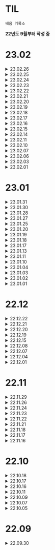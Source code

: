# TIL

`배움 기록소`  

**22년도 9월부터 작성 중**


# 23.02

<details>
<summary>23.02.26</summary>
<div markdown="1">

**DATACAMP - Introduction to R 수강**
* 코스 완료
* 연습 문제 완료

**`데이터읽기의 기술` 1챕터**
* 구체적인 아이디어, 측정 가능한 단위, 논리적으로 증빙할 수 있는 아이디어 이야기한 후 이에 따른 기술적인 문제나 비용, 발생 가능한 다른 문제점을 논의
* 영수증에 담긴 데이터 - 육하원칙으로 영수증을 탐색하여 인사이트 끌어내기


</div>
</details>

<details>
<summary>23.02.25</summary>
<div markdown="1">

**DATACAMP - Introduction to R 수강**
* Data frames (완료)

**SQLD 자격증 공부**
* 기출문제 모음 - 데이터 모델링의 이해, SQL 기본 및 활용 풀이

</div>
</details>

<details>
<summary>23.02.24</summary>
<div markdown="1">

**DATACAMP - Cluster Analysis in Python 수강**  
* Hierarchical Clustering (31%)

**DATACAMP - Introduction to R 수강**
* Factors (완료)

**DL 스터디**
* 이상치 탐지 개념 공부  
https://www.notion.so/run-the-world/Outlier-Detection-164e43c175cf457f96cfd4884038cb09?pvs=4

**SQLD 자격증 공부**
* 개념공부 - 데이터 모델과 성능
* SQL 자격검정 실전문제 과목 1 1회독

</div>
</details>


<details>
<summary>23.02.23</summary>
<div markdown="1">

**DATACAMP - Cluster Analysis in Python 수강**  
* Hierarchical Clustering (24%)

**DATACAMP - Introduction to R 수강**
* Matrices (완료)

**SQLD 자격증 공부**
* 개념공부 - 과목 1 1회독 - 하지만 후루룩 읽어서 적어도 3회독은 목표
* 기출문제 풀이
* SQLD 기출 정리강의 1편 38회 기출 영상보고 개념 채우기  
링크: https://youtu.be/G9xtiEH2LTg

</div>
</details>

<details>
<summary>23.02.22</summary>
<div markdown="1">

**DATACAMP - Cluster Analysis in Python 수강**  
* Introduction to Clustering (완료)

**DL 스터디**
* GAN 개념 정리 발표 듣기
* 3주간 진행할 프로젝트 선정 : 월간 데이콘 신용카드 사기 거래 탐지 AI 경진대회 

</div>
</details>

<details>
<summary>23.02.21</summary>
<div markdown="1">

**DATACAMP - Cluster Analysis in Python 수강**  
* Introduction to Clustering (73%)

**모두펍] 빨리 뛰어서 딥러닝 속으로**

</div>
</details>


<details>
<summary>23.02.20</summary>
<div markdown="1">

**DATACAMP - Cluster Analysis in Python 수강**  
* Introduction to Clustering (46%)

**DATACAMP - Introduction to R 수강**
* Matrices (30%)

**SQLD 자격증 공부**
* 개념공부 - 프로젝트 생명주기에서 데이터 모델링까지 
* 기출문제 풀이

**원티드] 프리온보딩 데이터 챌린지**
* 사전미션 수행  
가설을 수립하고 필요한 데이터 스키마 정의  
https://www.notion.so/run-the-world/68b3063eb2294364b0a1dfc4490c0690?pvs=4


</div>
</details>


<details>
<summary>23.02.19</summary>
<div markdown="1">

**DL 스터디 과제 수행**  
https://github.com/Danssi26/ML-DL/tree/main/RL
* RL FITB
* RL Transcript

</div>
</details>


<details>
<summary>23.02.18</summary>
<div markdown="1">

**DATACAMP - Introduction to R 수강**
* Vectors (완료)

</div>
</details>


<details>
<summary>23.02.17</summary>
<div markdown="1">

**프로그래머스 SQL 코딩 테스트 풀이**
* 대여 기록이 존재하는 자동차 리스트 구하기
* 자동차 대여 기록에서 대여중 / 대여 가능 여부 구분하기
* 상품을 구매한 회원 비율 구하기  
풀이: https://velog.io/@dbdb26/MySQL-programmers-상품을-구매한-회원-비율-구하기
* 주문량이 많은 아이스크림들 조회하기

**DATACAMP - Introduction to R 수강**
* Intro to basics (완료)
* Vectors (32%)

</div>
</details>


<details>
<summary>23.02.16</summary>
<div markdown="1">

**OCR POI Matching, Menu Option Extraction, Menu Matching 개념**

<details>
<summary>OCR POI Matching</summary>
<div markdown="1">

- OCR POI Matching은 광학 문자 인식(OCR) 기술과 지리 정보 시스템(GIS)을 활용하여 텍스트에서 추출한 정보와 실제 위치 정보를 연결하는 기술  
- 이 기술은 일반적으로 주소나 장소 이름 등의 텍스트 정보를 인식하여 해당 장소의 정확한 위치를 지도 상에서 찾아내는 데 사용  
- 이를 위해서는 OCR 기술을 사용하여 사진 속의 텍스트를 인식하고 지리 정보 시스템(GIS)에서 제공하는 POI(Point of Interest) 데이터베이스를 활용하여 해당 장소의 위치 정보를 찾아야함. POI 데이터베이스는 주소, 건물 이름, 지명 등 다양한 정보를 포함하고 있으며 이를 활용하여 텍스트 정보와 위치 정보를 매핑할 수 있음.  
- OCR POI Matching은 지도 서비스, 위치 기반 애플리케이션 등에서 사용되며, 사용자가 검색한 장소의 이름이나 주소를 인식하고, 해당 장소를 정확하게 지도 상에서 찾아내는 데 유용


</div>
</details>

<details>
<summary>Menu Option Extraction</summary>
<div markdown="1">

- Menu Option Extraction은 메뉴에서 제공되는 각각의 선택지(option)를 인식하고 추출하는 과정  
- 이 기술은 메뉴를 디지털화하여 사용자가 원하는 선택지를 쉽게 찾을 수 있도록 돕는 데 활용  
- Menu Option Extraction은 OCR 기술을 사용하여 메뉴에서 텍스트 정보를 추출  
- 이후 자연어 처리 기술을 이용하여 텍스트 정보를 의미 있는 단어로 분리하고 각각의 선택지(option)를 구분. 이를 위해서는 텍스트 정보를 정제하고, 키워드를 찾아내는 등의 과정이 필요


</div>
</details>

<details>
<summary>Menu Matching</summary>
<div markdown="1">  

- Menu Matching은 사용자가 주문하려는 음식을 자동으로 식별하고, 메뉴에서 해당 음식을 찾아 매칭하는 기술  
- 이를 통해 사용자는 메뉴에서 직접 선택지(option)를 찾아 고르는 수고를 덜 수 있음  
- 이미지 인식 기술과 자연어 처리 기술을 결합하여 구현  
- 사용자가 주문하려는 음식을 입력하면 이미지 인식 기술을 사용하여 해당 음식이 포함된 이미지를 찾아냄. - 이후 자연어 처리 기술을 사용하여 이미지와 관련된 메뉴 항목을 추출. 이를 통해 사용자가 주문하려는 음식과 매칭되는 선택지를 찾아내고 해당 선택지를 자동으로 선택


</div>
</details>

</div>
</details>


<details>
<summary>23.02.15</summary>
<div markdown="1">

**DL 스터디 참여**
* Transforemer 문제 풀이 설명
* 생성적 적대 신경망 개념 공유
* GAN 문제 풀이

</div>
</details>


<details>
<summary>23.02.14</summary>
<div markdown="1">

**DL 스터디 과제 수행**
* GAN 빈칸 문제 풀기
* GAN 필사

**DL 생성적 적대 신경망 개념 정리**
* 머신러닝 교과서 18과 정리

</div>
</details>


<details>
<summary>23.02.11</summary>
<div markdown="1">

**SQL 스터디 참여**
* 코드 공유 및 리뷰

</div>
</details>

<details>
<summary>23.02.10</summary>
<div markdown="1">

**프로그래머스 SQL 코딩 테스트 풀이**
* 취소되지 않은 진료 예약 조회하기  
풀이: https://velog.io/@dbdb26/MySQL-programmers-저자-별-카테고리-별-매출액-집계하기
* 저자 별 카테고리 별 매출액 집계하기  
풀이: https://velog.io/@dbdb26/MySQL-programmers-저자-별-카테고리-별-매출액-집계하기-vcyr2tth  
* 5월 식품들의 총매출 조회하기  
풀이: https://velog.io/@dbdb26/MySQL-programmers-5월-식품들의-총매출-조회하기

</div>
</details>

<details>
<summary>23.02.07</summary>
<div markdown="1">

**딥러닝 스터디 개념 정리 및 공부**
* GAN(Generative Adversarial Network)  
https://www.notion.so/run-the-world/a9cc5014f4dd44ae9202acab26a0cd1b


</div>
</details>

<details>
<summary>23.02.06</summary>
<div markdown="1">

**딥러닝 스터디 과제 수행**
* RNN 필사  
https://github.com/Danssi26/ML-DL/blob/main/RNN/16_2_16_3_Transcript.ipynb
* RNN FITB  
https://github.com/Danssi26/ML-DL/blob/main/RNN/16.2_16.3_RNN_%20FITB.ipynb
* Transformer 모델 필사  
https://github.com/Danssi26/ML-DL/blob/main/RNN/16_1_16_4_Transformer_Transcript.ipynb
* Transformer 모델 FITB  
https://github.com/Danssi26/ML-DL/blob/main/RNN/16_1_16_4_FITB.ipynb

</div>
</details>


<details>
<summary>23.02.03</summary>
<div markdown="1">

**프로그래머스 SQL lev2,3 문제 전부 풀기**

* 대여 횟수가 많은 자동차들의 월별 대여 횟수 구하기
* 성분으로 구분한 아이스크림 총 주문량
* 조건에 맞는 도서와 저자 리스트 출력하기
* 카테고리 별 도서 판매량 집계하기
* 진료과별 총 예약 횟수 출력하기
* 상품 별 오프라인 매출 구하기
* 오랜 기간 보호한 동물(2)
* 가격대 별 상품 개수 구하기
* 3월에 태어난 여성 회원 목록 출력하기
* 조건별로 분류하여 주문상태 출력하기
* 가격이 제일 비싼 식품의 정보 출력하기

**Transformer 모델 한글 챗봇 실습**  
실습 코드 참고 출처: https://github.com/ukairia777/tensorflow-transformer

</div>
</details>


<details>
<summary>23.02.01</summary>
<div markdown="1">

**딥러닝 스터디 발표 준비 및 발표**
* 순차데이터 소개
* 트랜스포머 모델(Transformer)  
* 발표 자료  
https://www.notion.so/run-the-world/2f9de1a8742f40058feecd60c4ac5670

</div>
</details>


# 23.01

<details>
<summary>23.01.31</summary>
<div markdown="1">


**RNN 개념 정리**
* https://run-the-world.notion.site/b6258e74d0554a7c82b58f37e6cced42

**딥러닝 스터디 과제**  
https://github.com/Danssi26/ML-DL/tree/main/CNN
* CNN 필사
* CNN FITB

</div>
</details>

<details>
<summary>23.01.30</summary>
<div markdown="1">


**CNN 개념 정리**

**딥러닝 스터디 과제(CNN) 관련 데이터 정리**


</div>
</details>

<details>
<summary>23.01.28</summary>
<div markdown="1">


**SQL 스터디 참여**

* 코드 공유


</div>
</details>

<details>
<summary>23.01.27</summary>
<div markdown="1">


**programmers SQL 코테 풀기**

* 자동차 대여 기록에서 장기/단기 대여 구분하기
* 과일로 만든 아이스크림 고르기
* 인기있는 아이스크림
* 흉부외과 또는 일반외과 의사 목록 출력하기
* 12세 이하인 여자 환자 목록 출력하기
* 가장 비싼 상품 구하기
* 조건에 맞는 회원수 구하기
* 나이 정보가 없는 회원 수 구하기
* 경기도에 위치한 식품창고 목록 출력하기
* 강원도에 위치한 생산공장 목록 출력하기

</div>
</details>

<details>
<summary>23.01.25</summary>
<div markdown="1">


**프로그래머의 뇌**


</div>
</details>


<details>
<summary>23.01.20</summary>
<div markdown="1">

**programmers SQL 코테 풀기**

* 평균 일일 대여 요금 구하기
* 재구매가 일어난 상품과 회원 리스트 구하기
* 12세 이하인 여자 환자 목록 출력하기
* 자동차 종류 별 특정 옵션이 포함된 자동차 수 구하기
* 즐겨찾기가 가장 많은 식당 정보 출력하기
* 카테고리 별 상품 개수 구하기
* 자동차 대여 기록에서 장기/단기 대여 구분하기

</div>
</details>

<details>
<summary>23.01.19</summary>
<div markdown="1">


**solvesql-datarian SQL 데이터 분석 캠프 실전반 쉬움 문제 풀기**
* 첫 주문과 마지막 주문
* 배송 예정일 예측 성공과 실패
* 많이 주문한 테이블 찾기
* 레스토랑의 대목
* 레스토랑의 요일별 VIP
* 레스토랑의 요일별 매출 요약

**velog에 solvesql 코테 풀었던 거 일부 업로드**
* https://velog.io/@dbdb26/MySQL-solvesql-연습문제-깨기-2난이도쉬움


**개인 포토폴리오 수정**
* 빵BTI 프로젝트 부분 전면 수정
* https://danbichoi26.oopy.io/92a61b71-6190-4cbb-a6f8-52c1aca90dab

</div>
</details>

<details>
<summary>23.01.18</summary>
<div markdown="1">


**딥러닝 스터디 참여**
* 머신러닝 교과서 15장 심층 합성곱 신경망으로 이미지 분류
* 개념 발표 듣고 정리

</div>
</details>


<details>
<summary>23.01.17</summary>
<div markdown="1">


**딥러닝 스터디 과제 수행**
* 머신러닝 교과서 15장 심층 합성곱 신경망으로 이미지 분류 개념정리
* 합성곱 신경망 관련 면접 질문 준비

</div>
</details>


<details>
<summary>23.01.13</summary>
<div markdown="1">


**solvesql 난이도 쉬움 문제 전부 풀기**  
*기존에 풀었던 문제들은 다시 풀지 않음*
* 데이터 그룹으로 묶기
* 두 테이블 결합하기
* 레스토랑 웨이터의 팁 분석
* 특정 컬럼만 조회하기
* 몇 분이서 오셨어요?
* 최근 올림픽이 개최된 도시
* 우리 플랫폼에 정착한 판매자1
* 쇼핑몰의 일일 매출액
* 멘토링 짝꿍 리스트
* 점검이 필요한 자전거 찾기
* 코드 기록: https://velog.io/@dbdb26/MySQL-solvesql-연습문제-깨기난이도쉬움
</div>
</details>


<details>
<summary>23.01.11</summary>
<div markdown="1">


**머신러닝 스터디 발표**
* Decision Tree
* Random Forest 
* 발표자료: https://www.notion.so/run-the-world/Decision-Tree-Random-Forest-412d0ed7708d4bf0bfc55fd7e822257c

</div>
</details>

<details>
<summary>23.01.10</summary>
<div markdown="1">


**머신러닝 스터디 과제 수행**
* Decision Tree
* Random Forest 
* https://github.com/Danssi26/ML-DL/tree/main/Decision%20Tree%20%26%20Random%20Forest

</div>
</details>


<details>
<summary>23.01.04</summary>
<div markdown="1">

**머신러닝 스터디 참여**
* K-means & Hierarchical Clustering 개념 발표 듣고 정리

</div>
</details>

<details>
<summary>23.01.03</summary>
<div markdown="1">

**머신러닝 교과서 개념 정리**
* 12강
* 13강

</div>
</details>


<details>
<summary>23.01.02</summary>
<div markdown="1">

**머신러닝 스터디 과제**
* K-means clustering FITB
* Hierarchical Clustering FITB
* https://github.com/Danssi26/ML-DL/tree/main/Clustering

* K-means clustering 관련 면접 질문 작성  
Q. K 평균 알고리즘의 단점을 개선한 모델은 어떤 것들이 있을까요? K 평균 알고리즘의 단점도 함께 설명해주세요. 

<details>
<summary>면접 답변</summary>
<div markdown="1">


K 평균 알고리즘의 단점은 다음과 같습니다.

- 사람이 사전에 초기 K값을 지정해 주어야합니다. 그리고 해당 값이 실제 데이터 분포와 다를 가능성이 있습니다.
- K 평균값은 국소 최적해에만 수렴하고, 효과는 초깃값에 영향을 많이 받습니다.
- 특이점 데이터의 영향을 많이 받습니다.
- 샘플 포인트는 하나의 군집에만 분류될 수 있습니다.

개선한 모델은 K-means ++과 ISODATA 알고리즘이 있습니다.

K-means ++은 초깃값 선택이 개선되었습니다. 임의로 K개의 샘플을 군집 중심으로 설정한 반면 K-mens++은 이미 n개의 초기 군집 중심을 선택했다고 가정한다면 n+1번째 군집 중심을 첫 번째 군집 중심(n=1)을 선택할 때 현재 n개 군집 중심에서 거리가 먼 샘플이 선택될 확률을 높게 만듭니다. 첫 번 째 군집 중심을 선택할 때는 동일하게 임의적으로 선택합니다. 

ISODATA 알고리즘은 K값의 크기가 불명확할 때 사용합니다. K평균 알고리즘에서 군집 개수 K값의 값은 사람이 사전에 정의해야 하며, 계산 중에는 변경할 수 없습니다. 하지만 고차원의 대용량 데이터를 만났을 때 K의 크기를 예측하기가 어려운 경우가 많습니다. ISODATA 알고리즘는 이를 개선했습니다. 모 클래스에 속하는 샘플 수가 작아지면 해당 클래스를 삭제하고, 모 클래스에 속하는 샘플 수가 많아지거나 분산 정도가 비교적 크다면 해당 클래스를 두 개의 하위 클래스로 나누는 것이 핵심 아이디어입니다. 여기서 K평균 알고리즘을 기반으로 두 가지 단계를 더합니다. 하나는 군집 중심 수를 늘리는 것입니다. 또 다른 하나는 군집 중심 수를 줄이는 방법입니다. 
참고: 데이터 과학자와 데이터 엔지니어를 위한 인터뷰 문답집 | 제이펍
</div>
</details>

* Hierarchical Clustering 관련 면접 질문 작성  
Q. 계층적 클러스터와 비계층적 클러스터의 차이는 무엇일까요?  
<details>
<summary>면접 답변</summary>
<div markdown="1">

비계층적 클러스터(Non-Hierarchical Clustering)란, 말그대로 계층을 두지않고 그룹화를 할 유사도 측정 방식에 따라 최적의 그룹(cluster)을 계속적으로 찾아나가는 방법입니다. 이러한 비계층적 클러스터에는 K-means가 있습니다. K-means는 중심기반(Center-based) 클러스터링 방법으로 “유사한 데이터는 중심점(centroid)을 기반으로 분포할 것이다”는 가정을 기반으로 합니다.

계층척 클러스터는 특정 알고리즘에 의해 데이터들을 연결하여 계층적으로 클러스트를 구성해 나가는 방법입니다. 계층적으로 클러스터들을 쌓아나가는 방식을 취하고 있으며 예시로는 덴드로그램이 존재합니다. 비계층적 클러스터와의 차이로는 최초의 클러스터의 개수를 가정을 필요가 없다는 점입니다.
</div>
</details>


</div>
</details>


<details>
<summary>23.01.01</summary>
<div markdown="1">

**모두를 위한 딥러닝 시즌2 수강 후 정리**
* 04 Multi variable linear regression  
* https://velog.io/@dbdb26/모두를-위한-딥러닝-시즌2-04-Multi-variable-linear-regression

**머신러닝 스터디 과제 수행**
* K-means clustering 필사
* Hierarchical Clustering 필사
* https://github.com/Danssi26/ML-DL/tree/main/Clustering

</div>
</details>

# 22.12

<details>
<summary>22.12.22</summary>
<div markdown="1">

**SQL 스터디 문제 풀기**
* RFM 분석
* 인프런 - 다양한 사례로 익히는 SQL 데이터 분석 : RFM 항목 수강

</div>
</details>


<details>
<summary>22.12.21</summary>
<div markdown="1">

**머신러닝 스터디 AdaBoost 발표**
* AdaBoost 발표 자료 추후 업로드

**DataCamp**
* Introduction to R
* Cluster Analysis in Python

</div>
</details>


<details>
<summary>22.12.20</summary>
<div markdown="1">

**머신러닝 스터디 AdaBoost 발표 준비**
* AdaBoost 개념 및 알고리즘 정리
* 사이킷런을 활용한 AdaBoost 실습

**벨로그 모두를 위한 딥러닝 시즌2 정리 업로드**  
https://velog.io/@dbdb26/모두를-위한-딥러닝-시즌2-02-Simple-Linear-Regression

</div>
</details>


<details>
<summary>22.12.19</summary>
<div markdown="1">

**머신러닝 교과서 필사 및 FITB 수행**
* Bagging
* Boosting - AdaBoost
https://github.com/Danssi26/ML-DL/tree/main/Ensemble%20Learning


</div>
</details>

<details>
<summary>22.12.15</summary>
<div markdown="1">

**모두콘 2022 참가**
* 육아에서 배우는 데이터 유튜부 채널의 소통 방정식
* 금융분야 AI 적용 방향
* 모두를 위한, 모두에 의한 파이토치 사용자 모임
* N행시를 지어주는 트위터봇? [문학적인 N군 개발기]
* 음악으로 인사이드 아웃!
* 당신 개발자 맞아?
* 현대적인 추천 시스템 구축을 위한 여정

</div>
</details>


<details>
<summary>22.12.08</summary>
<div markdown="1">

**구글 BigQuery 스터디**

* 일/주/월 분기별 매출액 및 주문건수
* 평균매출
* 매출 z차트


</div>
</details>

<details>
<summary>22.12.07</summary>
<div markdown="1">

**머신러닝 스터디 모임**

* 로지스틱 회귀분석
* SVM
* 추후 보충 예정

</div>
</details>


<details>
<summary>22.12.04</summary>
<div markdown="1">

**머신러닝 교과서 필사**

* ch.3 사이킷런, 서포트 벡터 머신을 사용한 최대 마진 분류

</div>
</details>


<details>
<summary>22.12.01</summary>
<div markdown="1">

**MySQL 코딩테스트 스터디 문제 풀이**

* solvesql - 지역별 주문의 특징  
https://solvesql.com/problems/characteristics-of-orders/

* 문제풀이  
https://velog.io/@dbdb26/MySQL-solvesql-지역별-주문의-특징

</div>
</details>

# 22.11

<details>
<summary>22.11.29</summary>
<div markdown="1">

**모두의 딥러닝 시즌2 수강하고 정리**

* https://run-the-world.notion.site/2-d5efda29d0f34c7098682fd15aef08cc

</div>
</details>


<details>
<summary>22.11.26</summary>
<div markdown="1">

**MySQL 코딩 테스트 스터디**

**그로잉맘 넘블 챌린지**

* 경쟁사 재조사
* 매출 정리 마무리

</div>
</details>

<details>
<summary>22.11.24</summary>
<div markdown="1">

**그로잉맘 넘블 챌린지**

* `기대 판매 마진율` 계산
* 브랜드 포지셔닝

</div>
</details>

<details>
<summary>22.11.23</summary>
<div markdown="1">

**MySQL 코딩테스트 스터디 문제 풀이**

* leetcode - 1393. Capital Gain/Loss  
https://leetcode.com/problems/capital-gainloss/
* 문제 풀이  
https://velog.io/@dbdb26/MySQL-leetcode1393.Capital-GainLoss

</div>
</details>

<details>
<summary>22.11.22</summary>
<div markdown="1">

**빵BTI 회고**
* KPT 회고

**빵BTI 깃헙 정비**
* https://github.com/Bread-BTI/Bread-BTI

</div>
</details>

<details>
<summary>22.11.21</summary>
<div markdown="1">

**넘블 챌린지**
* 그로잉맘 매출 데이터 분석  
상반기 하반기 별 상품 판매량과 매출액 비교

</div>
</details>

<details>
<summary>22.11.18</summary>
<div markdown="1">

**MySQL 코딩테스트 스터디 문제 풀이**
* solvesql - 최고의 근무일을 찾아라  
GROUP BY와 최댓값 출력 쿼리 복습

</div>
</details>

<details>
<summary>22.11.17</summary>
<div markdown="1">

**Tech-verse2022**

* 일본어 기반 모델 HyperCLOVA의 대규모화와 응용가능성
일본어 기반 자연어 처리 모델을 개발  
82B로 대규모한 모델에 대한 과제 발표  
생성결과의 공평성과 윤리의 문제에 대한 고찰 필요  
프롬포트 응답을 빠르게 하기 위해서 어떤 방안 구상해보면 좋을지 생각해보기

</div>
</details>

<details>
<summary>22.11.16</summary>
<div markdown="1">

**머신러닝, 딥러닝 스터디 OT**

</div>
</details>

# 22.10

<details>
<summary>22.10.18</summary>
<div markdown="1">

**네이버 지도 맛집 스크래핑**

* 프로젝트 팀 TL님께서 공유해주신 코드를 통해 네이버 지도 맛집 스크래핑 시도
* 35% 정도 수행

</div>
</details>

<details>
<summary>22.10.17</summary>
<div markdown="1">

**텍스트 분석**
* 통계 수업에 배웠던 코드 활용해서 리뷰 텍스트 분석
    <details>
    <summary>텍스트 분석 코드</summary>
    <div makrkdown="1">

    ```python
    import pandas as pd
    import numpy as np
    import matplotlib.pyplot as plt
    import re
    import urllib.request
    from konlpy.tag import Okt ## konlpy.tag 한국 형태소 분석기
    from tqdm import tqdm
    from tensorflow.keras.preprocessing.text import Tokenizer
    from tensorflow.keras.preprocessing.sequence import pad_sequences

    df = pd.read_excel('소금빵맛집_스윗솔트_리뷰200.xlsx')

    from sklearn.feature_extraction.text import CountVectorizer
    cv = CountVectorizer(stop_words='english', max_features=2000)
    dtm = cv.fit_transform(df.bread)

    word_count = pd.DataFrame({
    '단어': cv.get_feature_names_out(),
    '빈도': dtm.sum(axis=0).flat
    })

    word_count.sort_values('빈도', ascending=False).head(35)
    ```
* 오류 발생  
테이블에 빈 행이 생겼더니 `AttributeError: 'int' object has no attribute 'lower' in TFIDF and CountVectorizer` 에러 발생
* 생각보다 리뷰 데이터는 빵의 특성을 잘 보여주지 않는다는 것을 깨달음...  
대부분 맛 평가를 '맛있다'로 퉁치고 상세하게 설명하지 않음
    </div>
    </details>


<details>
<summary> 22.10.16</summary>
<div markdown="1">       

**네이버 지도 스크래핑**
* ifame으로 네이버 지도에서 검색어를 검색했을 때 나오는 결과창만을 뽑아냄
* 검색 출력 창이 스크롤되지 않는 문제 발생
* 타사이트에서는 제대로 스크롤되나 네이버 플레이스 검색 출력값 창에서만 불가

    <details>
    <summary> 실패 코드 </summary>
    <div markdown="1"> 
        
    ```python
    from selenium import webdriver
    from bs4 import BeautifulSoup
    from selenium.webdriver.chrome.service import Service
    from webdriver_manager.chrome import ChromeDriverManager
    from selenium.webdriver.common.by import By # import 문 추가
    import pandas as pd
    import time 

    chrome_options = webdriver.ChromeOptions()
    driver = webdriver.Chrome(service=Service(ChromeDriverManager().install()), options=chrome_options)

    driver.implicitly_wait(3)
    # Selenium을 통해 실제 크롬창에서 접속한 것과 동일하게 해당 URL내용을 가져옴
    driver.get("희망 url")

    last_height = driver.execute_script("return document.body.scrollHeight")
 
    while True:
        driver.execute_script("window.scrollTo(0, document.body.scrollHeight)")
        time.sleep(2)
        new_height = driver.execute_script("return document.body.scrollHeight")
        if new_height == last_height:
            break
        last_height = new_height
        html = driver.page_source
    ```
        
    </div>
    </details>

</div>
</details>

<details>
<summary>22.10.11</summary>
<div markdown="1">       

**GALQ 자격증 취득^^**

**K-평균 군집분석 (K-Means cluster)** 
* 사이킷런(sklearn) 활용해서 어떤 식으로 사용하는지
* https://planharry.tistory.com/43 참고

</div>
</details>

<details>
<summary>22.10.09 </summary>
<div markdown="1">       

**Pandas로 데이터셋에 원하는 컬럼의 문자열 추출 개수 세기**
* Velog에 코드 정리한 거 올려주기 https://velog.io/@dbdb26/Pandas-특정-문자열-추출-후-개수-세기

</div>
</details>

<details>
<summary>22.10.07</summary>
<div markdown="1">       

**깃 오류잡기 (성공)**
* 다시 처음부터 깃 레포지토리와 vscode 연결.
무언가 꼬여서 안될 때는 처음부터 다시해보는 것이 방법일 수 있음

**파이썬 복습**
* 어수웅 강사님 강의 필기본 다시 보면서 클래스 복습

</div>
</details>

<details>
<summary>22.10.05</summary>
<div markdown="1">       

**깃 연결 오류잡기(1차 시도 실패)**
* vscode와의 연결 오류 찾으려했으나 실패 -> 이번 주 안으로 해결 도전

**포토폴리오 제작 위한 경험정리**
* 포토폴리오 레퍼런스 수집
* 경험정리 작성

</div>
</details>

# 22.09

<details>
<summary>22.09.30</summary>
<div markdown="1">       

# TIL 시작

**공간분석 공모전 폭주 기관차 332 팀 회고**
* KPT 회고를 통해 팀의 유지할 점, 개선할 점 작성
* 팀 워크스페이스에 정리

**도메인**
* 관심 도메인 탐색


</div>
</details>


